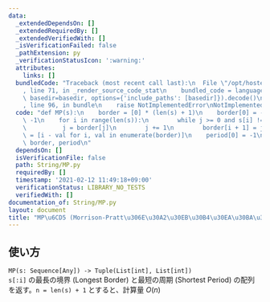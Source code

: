 ```yaml
---
data:
  _extendedDependsOn: []
  _extendedRequiredBy: []
  _extendedVerifiedWith: []
  _isVerificationFailed: false
  _pathExtension: py
  _verificationStatusIcon: ':warning:'
  attributes:
    links: []
  bundledCode: "Traceback (most recent call last):\n  File \"/opt/hostedtoolcache/Python/3.9.1/x64/lib/python3.9/site-packages/onlinejudge_verify/documentation/build.py\"\
    , line 71, in _render_source_code_stat\n    bundled_code = language.bundle(stat.path,\
    \ basedir=basedir, options={'include_paths': [basedir]}).decode()\n  File \"/opt/hostedtoolcache/Python/3.9.1/x64/lib/python3.9/site-packages/onlinejudge_verify/languages/python.py\"\
    , line 96, in bundle\n    raise NotImplementedError\nNotImplementedError\n"
  code: "def MP(s):\n    border = [0] * (len(s) + 1)\n    border[0] = -1\n    j =\
    \ -1\n    for i in range(len(s)):\n        while j >= 0 and s[i] != s[j]:\n  \
    \          j = border[j]\n        j += 1\n        border[i + 1] = j\n    period\
    \ = [i - val for i, val in enumerate(border)]\n    period[0] = -1\n    return\
    \ border, period\n"
  dependsOn: []
  isVerificationFile: false
  path: String/MP.py
  requiredBy: []
  timestamp: '2021-02-12 11:49:18+09:00'
  verificationStatus: LIBRARY_NO_TESTS
  verifiedWith: []
documentation_of: String/MP.py
layout: document
title: "MP\u6CD5 (Morrison-Pratt\u306E\u30A2\u30EB\u30B4\u30EA\u30BA\u30E0)"
---
```

## 使い方
`MP(s: Sequence[Any]) -> Tuple(List[int], List[int])`  
`s[:i]` の最長の境界 (Longest Border) と最短の周期 (Shortest Period) の配列を返す。`n = len(s) + 1` とすると、計算量 $O(n)$
